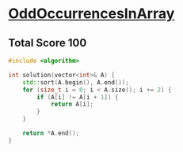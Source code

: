 # [OddOccurrencesInArray](https://app.codility.com/programmers/lessons/2-arrays/odd_occurrences_in_array/)

## Total Score 100
```c++
#include <algorithm>

int solution(vector<int>& A) {
    std::sort(A.begin(), A.end());
    for (size_t i = 0; i < A.size(); i += 2) {
        if (A[i] != A[i + 1]) {
            return A[i];
        }
    }

    return *A.end();
}
```